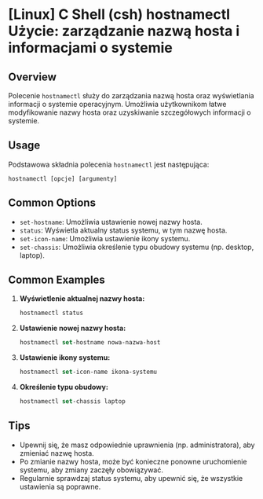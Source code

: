 # [Linux] C Shell (csh) hostnamectl Użycie: zarządzanie nazwą hosta i informacjami o systemie

## Overview
Polecenie `hostnamectl` służy do zarządzania nazwą hosta oraz wyświetlania informacji o systemie operacyjnym. Umożliwia użytkownikom łatwe modyfikowanie nazwy hosta oraz uzyskiwanie szczegółowych informacji o systemie.

## Usage
Podstawowa składnia polecenia `hostnamectl` jest następująca:

```
hostnamectl [opcje] [argumenty]
```

## Common Options
- `set-hostname`: Umożliwia ustawienie nowej nazwy hosta.
- `status`: Wyświetla aktualny status systemu, w tym nazwę hosta.
- `set-icon-name`: Umożliwia ustawienie ikony systemu.
- `set-chassis`: Umożliwia określenie typu obudowy systemu (np. desktop, laptop).

## Common Examples
1. **Wyświetlenie aktualnej nazwy hosta:**
   ```csh
   hostnamectl status
   ```

2. **Ustawienie nowej nazwy hosta:**
   ```csh
   hostnamectl set-hostname nowa-nazwa-host
   ```

3. **Ustawienie ikony systemu:**
   ```csh
   hostnamectl set-icon-name ikona-systemu
   ```

4. **Określenie typu obudowy:**
   ```csh
   hostnamectl set-chassis laptop
   ```

## Tips
- Upewnij się, że masz odpowiednie uprawnienia (np. administratora), aby zmieniać nazwę hosta.
- Po zmianie nazwy hosta, może być konieczne ponowne uruchomienie systemu, aby zmiany zaczęły obowiązywać.
- Regularnie sprawdzaj status systemu, aby upewnić się, że wszystkie ustawienia są poprawne.